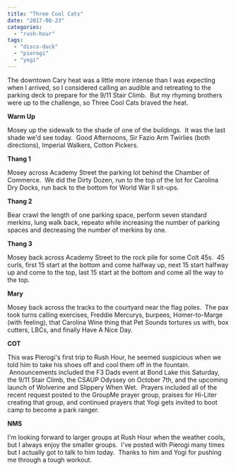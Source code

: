 ```yaml
---
title: "Three Cool Cats"
date: "2017-08-23"
categories: 
  - "rush-hour"
tags: 
  - "disco-duck"
  - "pierogi"
  - "yogi"
---
```


The downtown Cary heat was a little more intense than I was expecting when I arrived, so I considered calling an audible and retreating to the parking deck to prepare for the 9/11 Stair Climb.  But my rhyming brothers were up to the challenge, so Three Cool Cats braved the heat.

**Warm Up**

Mosey up the sidewalk to the shade of one of the buildings.  It was the last shade we'd see today.  Good Afternoons, Sir Fazio Arm Twirlies (both directions), Imperial Walkers, Cotton Pickers.

**Thang 1**

Mosey across Academy Street the parking lot behind the Chamber of Commerce.  We did the Dirty Dozen, run to the top of the lot for Carolina Dry Docks, run back to the bottom for World War II sit-ups.

**Thang 2**

Bear crawl the length of one parking space, perform seven standard merkins, lung walk back, repeato while increasing the number of parking spaces and decreasing the number of merkins by one.

**Thang 3**

Mosey back across Academy Street to the rock pile for some Colt 45s.  45 curls, first 15 start at the bottom and come halfway up, next 15 start halfway up and come to the top, last 15 start at the bottom and come all the way to the top.

**Mary**

Mosey back across the tracks to the courtyard near the flag poles.  The pax took turns calling exercises, Freddie Mercurys, burpees, Homer-to-Marge (with feeling), that Carolina Wine thing that Pet Sounds tortures us with, box cutters, LBCs, and finally Have A Nice Day.

**COT**

This was Pierogi's first trip to Rush Hour, he seemed suspicious when we told him to take his shoes off and cool them off in the fountain.  Announcements included the F3 Dads event at Bond Lake this Saturday, the 9/11 Stair Climb, the CSAUP Odyssey on October 7th, and the upcoming launch of Wolverine and Slippery When Wet.  Prayers included all of the recent request posted to the GroupMe prayer group, praises for Hi-Liter creating that group, and continued prayers that Yogi gets invited to boot camp to become a park ranger.

**NMS**

I'm looking forward to larger groups at Rush Hour when the weather cools, but I always enjoy the smaller groups.  I've posted with Pierogi many times but I actually got to talk to him today.  Thanks to him and Yogi for pushing me through a tough workout.
